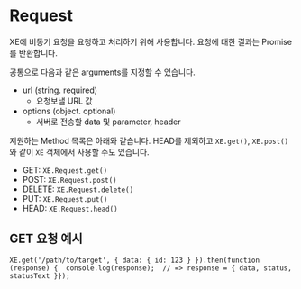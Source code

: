 # Request

XE에 비동기 요청을 요청하고 처리하기 위해 사용합니다. 요청에 대한 결과는 Promise를 반환합니다.

공통으로 다음과 같은 arguments를 지정할 수 있습니다.

* url \(string. required\)
  * 요청보낼 URL 값
* options \(object. optional\)
  * 서버로 전송할 data 및 parameter, header

지원하는 Method 목록은 아래와 같습니다. HEAD를 제외하고 `XE.get()`, `XE.post()`와 같이 `XE` 객체에서 사용할 수도 있습니다.

* GET: `XE.Request.get()`
* POST: `XE.Request.post()`
* DELETE: `XE.Request.delete()`
* PUT: `XE.Request.put()`
* HEAD: `XE.Request.head()`

## GET 요청 예시 <a id="get"></a>

```text
XE.get('/path/to/target', { data: { id: 123 } }).then(function (response) {  console.log(response);  // => response = { data, status, statusText }});
```
